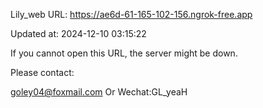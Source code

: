 Lily_web URL: https://ae6d-61-165-102-156.ngrok-free.app

Updated at: 2024-12-10 03:15:22

If you cannot open this URL, the server might be down.

Please contact: 

goley04@foxmail.com Or Wechat:GL_yeaH